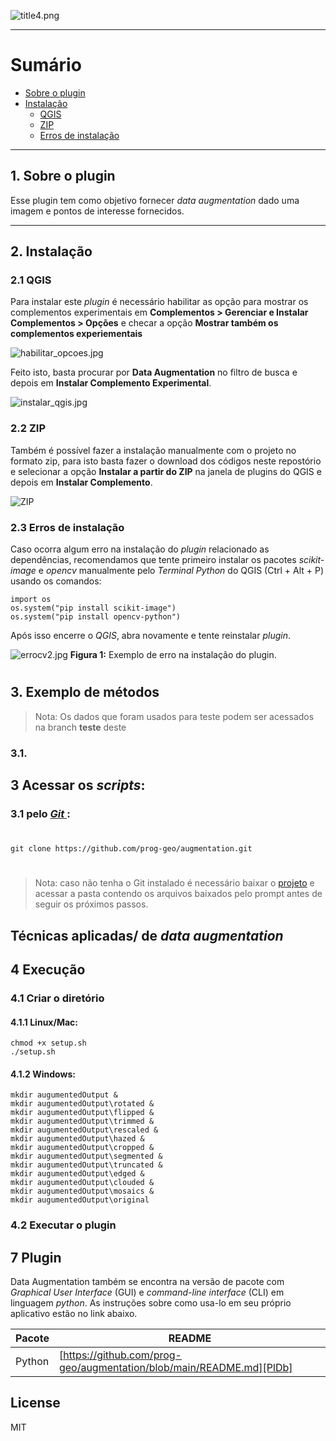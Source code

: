 ![title4.png](https://www.dropbox.com/s/kg32b53g16zd9q0/title4.png?dl=0&raw=1)

----
# Sumário
 - [Sobre o plugin]()
 - [Instalação]()
    - [QGIS]()
	- [ZIP]()
	- [Erros de instalação]()

----
## 1. Sobre o plugin
Esse plugin tem como objetivo fornecer _data augmentation_ dado uma imagem e pontos de interesse fornecidos.

---
## 2. Instalação
### 2.1 QGIS
Para instalar este _plugin_ é necessário habilitar as opção para mostrar os complementos experimentais em **Complementos > Gerenciar e Instalar Complementos > Opções** e checar a opção  **Mostrar também os complementos experiementais**

![habilitar_opcoes.jpg](https://www.dropbox.com/s/1fk64xkba4n8oke/habilitar_opcoes.jpg?dl=0&raw=1)

Feito isto, basta procurar por **Data Augmentation** no filtro de busca e depois em **Instalar Complemento Experimental**.

![instalar_qgis.jpg](https://www.dropbox.com/s/ec9jxhgszqqyi8t/instalar_qgis.jpg?dl=0&raw=1)
### 2.2 ZIP

Também é possível fazer a instalação manualmente com o projeto no formato zip, para isto basta fazer o download dos códigos neste repostório e selecionar a opção **Instalar a partir do ZIP** na janela de plugins do QGIS e depois em **Instalar Complemento**.

![ZIP](https://i.imgur.com/BoDNix8.png)


### 2.3 Erros de instalação
Caso ocorra algum erro na instalação do _plugin_ relacionado as dependências, recomendamos que tente primeiro instalar os pacotes _scikit-image_ e _opencv_ manualmente pelo _Terminal Python_ do QGIS (Ctrl + Alt + P) usando os comandos:
```
import os
os.system("pip install scikit-image")
os.system("pip install opencv-python")
```
Após isso encerre o _QGIS_, abra novamente e tente reinstalar _plugin_.

![errocv2.jpg](https://www.dropbox.com/s/vchmvwepc4auism/errocv2.jpg?dl=0&raw=1)
**Figura 1:** Exemplo de erro na instalação do plugin.
#

## 3. Exemplo de métodos

> Nota: Os dados que foram usados para teste podem ser acessados na branch **teste** deste 

### 3.1. 



## 3 Acessar os _scripts_:
### 3.1 pelo [_Git_ ](https://git-scm.com/downloads):
#
```
git clone https://github.com/prog-geo/augmentation.git
```
#
> Nota: caso não tenha o Git instalado é necessário baixar o [projeto](https://github.com/prog-geo/augmentation) e acessar a pasta contendo os arquivos baixados pelo prompt antes de seguir os próximos passos.
#### 

## Técnicas aplicadas/ de _data augmentation_

## 4 Execução
### 4.1 Criar o diretório
#### 4.1.1 Linux/Mac:
```
chmod +x setup.sh     
./setup.sh
```

#### 4.1.2 Windows:
```
mkdir augumentedOutput & 
mkdir augumentedOutput\rotated & 
mkdir augumentedOutput\flipped & 
mkdir augumentedOutput\trimmed & 
mkdir augumentedOutput\rescaled & 
mkdir augumentedOutput\hazed & 
mkdir augumentedOutput\cropped & 
mkdir augumentedOutput\segmented & 
mkdir augumentedOutput\truncated & 
mkdir augumentedOutput\edged & 
mkdir augumentedOutput\clouded & 
mkdir augumentedOutput\mosaics & 
mkdir augumentedOutput\original
```

### 4.2 Executar o plugin


## 7  Plugin
Data Augmentation também se encontra na versão de pacote com _Graphical User Interface_ (GUI) e _command-line interface_ (CLI) em linguagem _python_.
As instruções sobre como usa-lo em seu próprio aplicativo estão no link abaixo.

| Pacote | README |
| ------ | ------ |
| Python | [https://github.com/prog-geo/augmentation/blob/main/README.md][PlDb] |

## License

MIT

[//]: # (These are reference links used in the body of this note and get stripped out when the markdown processor does its job. There is no need to format nicely because it shouldn't be seen. Thanks SO - http://stackoverflow.com/questions/4823468/store-comments-in-markdown-syntax)

   [dill]: <https://github.com/joemccann/dillinger>
   [git-repo-url]: <https://github.com/joemccann/dillinger.git>
   [john gruber]: <http://daringfireball.net>
   [df1]: <http://daringfireball.net/projects/markdown/>
   [markdown-it]: <https://github.com/markdown-it/markdown-it>
   [Ace Editor]: <http://ace.ajax.org>
   [node.js]: <http://nodejs.org>
   [Twitter Bootstrap]: <http://twitter.github.com/bootstrap/>
   [jQuery]: <http://jquery.com>
   [@tjholowaychuk]: <http://twitter.com/tjholowaychuk>
   [express]: <http://expressjs.com>
   [AngularJS]: <http://angularjs.org>
   [Gulp]: <http://gulpjs.com>

   [PlDb]: <https://github.com/joemccann/dillinger/tree/master/plugins/dropbox/README.md>
   [PlGh]: <https://github.com/joemccann/dillinger/tree/master/plugins/github/README.md>
   [PlGd]: <https://github.com/joemccann/dillinger/tree/master/plugins/googledrive/README.md>
   [PlOd]: <https://github.com/joemccann/dillinger/tree/master/plugins/onedrive/README.md>
   [PlMe]: <https://github.com/joemccann/dillinger/tree/master/plugins/medium/README.md>
   [PlGa]: <https://github.com/RahulHP/dillinger/blob/master/plugins/googleanalytics/README.md>
